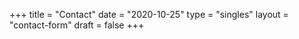 +++
title = "Contact"
date = "2020-10-25"
type = "singles"
layout = "contact-form"
draft = false
+++





